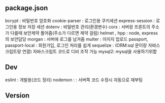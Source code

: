 ## package.json

bcrypt : 비밀번호 암호화
cookie-parser : 로그인용 쿠키세션
express-session : 로그인용 정보 저장 세션
dotenv : 비밀번호 관리(환경변수)
cors : 서버랑 프론트의 주소가 다를때 보안제약 풀어줌(주소가 다르면 제약 걸림)
helmet , hpp : node, express 의 보안담당
morgan : 서버에 로그를 남겨줌 
multer : 이미지 업로드
passport, passport-local : 회원가입, 로그인 처리를 쉽게
sequelize : (ORM:sql 문이랑 자바스크립트랑 연결) 자바스크립트 코드로 디비 조작 가능
mysql2: mysql을 사용하기위함
## Dev
eslint : 개발용(코드 정리)
nodemon : : 서버쪽 코드 수정시 자동으로 재부팅
## Version
